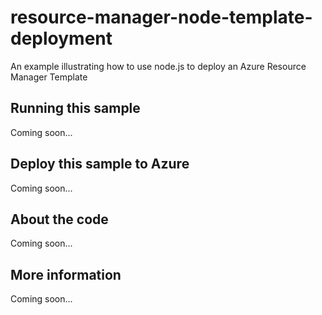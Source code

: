 # resource-manager-node-template-deployment
An example illustrating how to use node.js to deploy an Azure Resource Manager Template 
## Running this sample
Coming soon...
## Deploy this sample to Azure
Coming soon...
## About the code
Coming soon...
## More information
Coming soon...